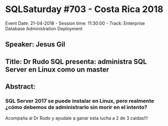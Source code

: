 # SQLSaturday #703 - Costa Rica 2018
Event Date: 21-04-2018 - Session time: 11:30:00 - Track: Enterprise Database Administration  Deployment
## Speaker: Jesus Gil
## Title: Dr Rudo SQL presenta: administra SQL Server en Linux como un master
## Abstract:
### SQL Server 2017 se puede instalar en Linux, pero realmente ¿cómo debemos de administrarlo sin morir en el intento?
Acompaña al Dr Rudo y ayudale a ganar esta lucha a 2 de 3 caidas!!!
